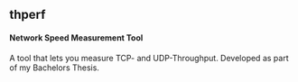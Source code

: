 ## thperf
#### Network Speed Measurement Tool

A tool that lets you measure TCP- and UDP-Throughput.
Developed as part of my Bachelors Thesis.
